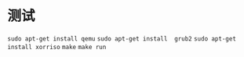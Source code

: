 # 测试
`sudo apt-get install qemu`
`sudo apt-get install  grub2`
`sudo apt-get install xorriso`
`make` 
`make run`